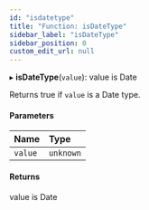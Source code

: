 ```yaml
---
id: "isdatetype"
title: "Function: isDateType"
sidebar_label: "isDateType"
sidebar_position: 0
custom_edit_url: null
---
```


▸ **isDateType**(`value`): value is Date

Returns true if `value` is a Date type.

#### Parameters

| Name | Type |
| :------ | :------ |
| `value` | `unknown` |

#### Returns

value is Date
